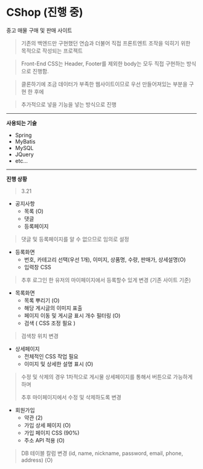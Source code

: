 # CShop (**진행 중**)


중고 매물 구매 및 판매 사이트

 > 기존의 백엔드만 구현했던 연습과 더불어 직접 프론트엔트 조작을 익히기 위한 목적으로 작성되는 프로젝트
 
 > Front-End CSS는 Header, Footer를 제외한 body는 모두 직접 구현하는 방식으로 진행함.
 
 > 클론하기에 조금 데이터가 부족한 웹사이트이므로 우선 만들어져있는 부분을 구현 한 후에
 
 > 추가적으로 넣을 기능을 넣는 방식으로 진행
---------------------
**사용되는 기술**
- Spring
- MyBatis
- MySQL
- JQuery
- etc...

------------------------

**진행 상황**

>3.21
+ 공지사항
  + 목록 (O)
  + 댓글 
  + 등록페이지 
> 댓글 및 등록페이지를 알 수 없으므로 임의로 설정
  
+ 등록화면
  + 번호, 카테고리 선택(우선 1개), 이미지, 상품명, 수량, 판매가, 상세설명(O)
  + 입력창 CSS 
> 추후 로그인 한 유저의 마이페이지에서 등록할수 있게 변경 (기존 사이트 기준)

+ 목록화면
  + 목록 뿌리기 (O)
  + 해당 게시글의 이미지 표출 
  + 페이지 이동 및 게시글 표시 개수 필터링 (O)
  + 검색 ( CSS 조정 필요 )
> 검색창 위치 변경 

+ 상세페이지
  + 전체적인 CSS 작업 필요
  + 이미지 및 상세한 설명 표시 (O)
> 수정 및 삭제의 경우 1차적으로 게시물 상세페이지를 통해서 버튼으로 가능하게하며
> 
> 추후 마이페이지에서 수정 및 삭제하도록 변경
 
 + 회원가입
   + 약관 (2)
   + 가입 상세 페이지 (O)
   + 가입 페이지 CSS (90%)
   + 주소 API 적용 (O)
   

> DB 테이블 칼럼 변경 (id, name, nickname, password, email, phone, address) (O)
